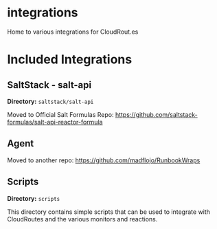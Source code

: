 integrations
============

Home to various integrations for CloudRout.es

# Included Integrations


## SaltStack - salt-api

**Directory:** `saltstack/salt-api`

Moved to Official Salt Formulas Repo: https://github.com/saltstack-formulas/salt-api-reactor-formula

## Agent

Moved to another repo: https://github.com/madflojo/RunbookWraps

## Scripts

**Directory:** `scripts`

This directory contains simple scripts that can be used to integrate with CloudRoutes and the various monitors and reactions.
